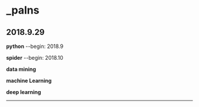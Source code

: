 # _palns
2018.9.29
-------------------------

**python**  --begin: 2018.9

**spider**  --begin: 2018.10                     

**data mining**

**machine Learning**

**deep learning**

------------------------

